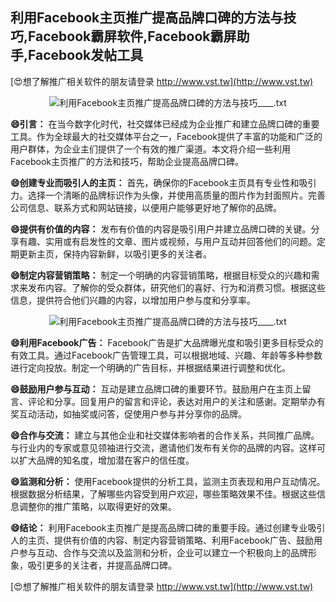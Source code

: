 ## **利用Facebook主页推广提高品牌口碑的方法与技巧,Facebook霸屏软件,Facebook霸屏助手,Facebook发帖工具**

[😍想了解推广相关软件的朋友请登录 http://www.vst.tw](http://www.vst.tw)

 <center><img src="https://vst.tw/MP4/tuiguang/png/3.png" alt="利用Facebook主页推广提高品牌口碑的方法与技巧____.txt"></center>

**😄引言：**
在当今数字化时代，社交媒体已经成为企业推广和建立品牌口碑的重要工具。作为全球最大的社交媒体平台之一，Facebook提供了丰富的功能和广泛的用户群体，为企业主们提供了一个有效的推广渠道。本文将介绍一些利用Facebook主页推广的方法和技巧，帮助企业提高品牌口碑。

**😄创建专业而吸引人的主页：**
首先，确保你的Facebook主页具有专业性和吸引力。选择一个清晰的品牌标识作为头像，并使用高质量的图片作为封面照片。完善公司信息、联系方式和网站链接，以便用户能够更好地了解你的品牌。

**😄提供有价值的内容：**
发布有价值的内容是吸引用户并建立品牌口碑的关键。分享有趣、实用或有启发性的文章、图片或视频，与用户互动并回答他们的问题。定期更新主页，保持内容新鲜，以吸引更多的关注者。

**😄制定内容营销策略：**
制定一个明确的内容营销策略，根据目标受众的兴趣和需求来发布内容。了解你的受众群体，研究他们的喜好、行为和消费习惯。根据这些信息，提供符合他们兴趣的内容，以增加用户参与度和分享率。

 <center><img src="https://vst.tw/MP4/tuiguang/png/1.png" alt="利用Facebook主页推广提高品牌口碑的方法与技巧____.txt"></center>

**😄利用Facebook广告：**
Facebook广告是扩大品牌曝光度和吸引更多目标受众的有效工具。通过Facebook广告管理工具，可以根据地域、兴趣、年龄等多种参数进行定向投放。制定一个明确的广告目标，并根据结果进行调整和优化。

**😄鼓励用户参与互动：**
互动是建立品牌口碑的重要环节。鼓励用户在主页上留言、评论和分享。回复用户的留言和评论，表达对用户的关注和感谢。定期举办有奖互动活动，如抽奖或问答，促使用户参与并分享你的品牌。

**😄合作与交流：**
建立与其他企业和社交媒体影响者的合作关系，共同推广品牌。与行业内的专家或意见领袖进行交流，邀请他们发布有关你的品牌的内容。这样可以扩大品牌的知名度，增加潜在客户的信任度。

**😄监测和分析：**
使用Facebook提供的分析工具，监测主页表现和用户互动情况。根据数据分析结果，了解哪些内容受到用户欢迎，哪些策略效果不佳。根据这些信息调整你的推广策略，以取得更好的效果。

**😄结论：**
利用Facebook主页推广是提高品牌口碑的重要手段。通过创建专业吸引人的主页、提供有价值的内容、制定内容营销策略、利用Facebook广告、鼓励用户参与互动、合作与交流以及监测和分析，企业可以建立一个积极向上的品牌形象，吸引更多的关注者，并提高品牌口碑。

[😍想了解推广相关软件的朋友请登录 http://www.vst.tw](http://www.vst.tw)



